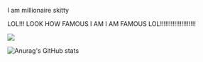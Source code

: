 I am millionaire skitty



LOL!!! LOOK HOW FAMOUS I AM I AM FAMOUS LOL!!!!!!!!!!!!!!!!!!!!

![](https://komarev.com/ghpvc/?username=Skitttyy&style=flat-square)


![Anurag's GitHub stats](https://github-readme-stats.vercel.app/api?username=Skitttyy&bg_color=30,e96443,904e95&title_color=fff&text_color=fff&show_icons=true&theme=radical)
